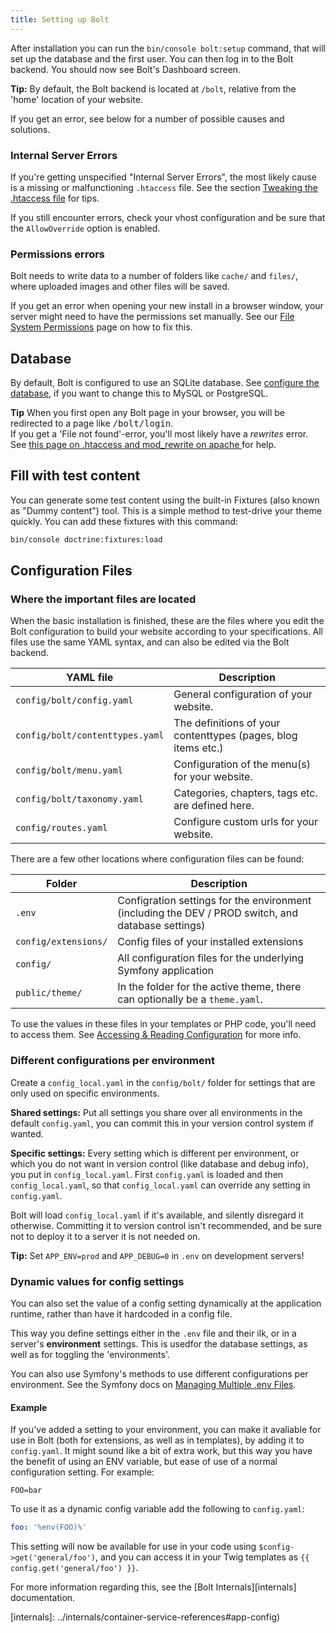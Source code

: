 ```yaml
---
title: Setting up Bolt
---
```


After installation you can run the `bin/console bolt:setup` command, that will
set up the database and the first user. You can then log in to the Bolt
backend. You should now see Bolt's Dashboard screen.

<p class="tip"><strong>Tip:</strong> By default, the Bolt backend is located
at <code>/bolt</code>, relative from the 'home' location of your website.</p>

If you get an error, see below for a number of possible causes and solutions.

### Internal Server Errors

If you're getting unspecified "Internal Server Errors", the most likely cause
is a missing or malfunctioning `.htaccess` file. See the section [Tweaking the
.htaccess file](../installation/webserver/apache) for tips.

If you still encounter errors, check your vhost configuration and be sure that
the `AllowOverride` option is enabled.

### Permissions errors

Bolt needs to write data to a number of folders like `cache/` and
`files/`, where uploaded images and other files will be saved.

If you get an error when opening your new install in a browser window, your
server might need to have the permissions set manually. See our
[File System Permissions](permissions) page on how to fix this.

## Database

By default, Bolt is configured to use an SQLite database. See
[configure the database](database), if you want to change this to MySQL
or PostgreSQL.

<p class="tip"><strong>Tip</strong> When you first open any Bolt page in your
browser, you will be redirected to a page like <tt>/bolt/login</tt>. <br>If you
get a 'File not found'-error, you'll most likely have a <em>rewrites</em>
error. See <a href="../howto/making-sure-htaccess-works">this page on .htaccess
and mod_rewrite on apache </a> for help.</p>

## Fill with test content

You can generate some test content using the built-in Fixtures (also known as
"Dummy content") tool. This is a simple method to test-drive your theme
quickly. You can add these fixtures with this command:

```bash
bin/console doctrine:fixtures:load
```

<!--
The geolocation fields requires you to set an api key, for more info see the
comment in the main config and [this
guide](https://developers.google.com/maps/documentation/javascript/get-api-key#get-an-api-key)
for how to get a key.
-->

Configuration Files
-------------------

### Where the important files are located

When the basic installation is finished, these are the files where you edit the
Bolt configuration to build your website according to your specifications. All
files use the same YAML syntax, and can also be edited via the Bolt backend.

| YAML file                       | Description |
| ------------------------------- | ----------- |
| `config/bolt/config.yaml`       | General configuration of your website.
| `config/bolt/contenttypes.yaml` | The definitions of your contenttypes (pages, blog items etc.)
| `config/bolt/menu.yaml`         | Configuration of the menu(s) for your website.
| `config/bolt/taxonomy.yaml`     | Categories, chapters, tags etc. are defined here.
| `config/routes.yaml`      | Configure custom urls for your website.

<!--| `config/bolt/permissions.yaml`  | Specify usergroups, users and their permissions here. For most websites, the default settings will be just fine. -->

There are a few other locations where configuration files can be found:

| Folder                | Description |
| --------------------- | ----------- |
| `.env`                | Configration settings for the environment (including the DEV / PROD switch, and database settings)
| `config/extensions/`  | Config files of your installed extensions
| `config/`             | All configuration files for the underlying Symfony application
| `public/theme/`       | In the folder for the active theme, there can optionally be a `theme.yaml`.

To use the values in these files in your templates or PHP code, you'll need to
access them. See [Accessing & Reading Configuration][config-accessing] for more
info.

### Different configurations per environment

Create a `config_local.yaml` in the `config/bolt/` folder for settings that are
only used on specific environments.

**Shared settings:** Put all settings you share over all environments in the
default `config.yaml`, you can commit this in your version control system if
wanted.

**Specific settings:** Every setting which is different per environment, or
which you do not want in version control (like database and debug info), you
put in `config_local.yaml`. First `config.yaml` is loaded and then
`config_local.yaml`, so that `config_local.yaml` can override any setting in
`config.yaml`.

<p class="tip">
Bolt will load <code>config_local.yaml</code> if it's available, and silently
disregard it otherwise. Committing it to version control isn't recommended, and
be sure not to deploy it to a server it is not needed on.</p>

<p class="tip"><strong>Tip:</strong> Set <code>APP_ENV=prod</code> and
<code>APP_DEBUG=0</code> in <code>.env</code> on development servers! </p>

### Dynamic values for config settings

You can also set the value of a config setting dynamically at the
application runtime, rather than have it hardcoded in a config file.

This way you define settings either in the `.env` file and their ilk, or in a
server's **environment** settings. This is usedfor the database settings, as
well as for toggling the 'environments'.

You can also use Symfony's methods to use different configurations per
environment. See the Symfony docs on [Managing Multiple .env Files][sf-env].

#### Example

If you've added a setting to your environment, you can make it avaliable for
use in Bolt (both for extensions, as well as in templates), by adding it to
`config.yaml`. It might sound like a bit of extra work, but this way you have
the benefit of using an ENV variable, but ease of use of a normal configuration
setting. For example:

```env
FOO=bar
```

To use it as a dynamic config variable add the following to `config.yaml`:

```yaml
foo: '%env(FOO)%'
```

This setting will now be available for use in your code using
`$config->get('general/foo')`, and you can access it in your Twig templates as
`{{ config.get('general/foo') }}`.

For more information regarding this, see the [Bolt Internals][internals]
documentation.

[config-accessing]: reading#accessing-configuration-in-php
[config-env]: reading#reading-environment-variables
[sf-env]: https://symfony.com/doc/current/configuration.html#configuration-environments
[internals]: ../internals/container-service-references#app-config)